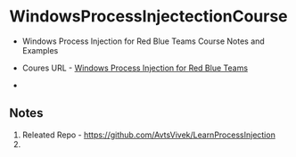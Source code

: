 # WindowsProcessInjectectionCourse

  - Windows Process Injection for Red Blue Teams Course Notes and Examples

  - Coures URL - [Windows Process Injection for Red Blue Teams](https://www.pentesteracademy.com/course?id=50)
  
  - 
 
## Notes

1. Releated Repo - https://github.com/AvtsVivek/LearnProcessInjection
2. 